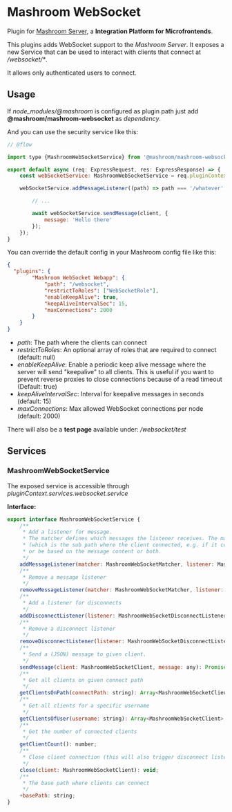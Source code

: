 
# Mashroom WebSocket

Plugin for [Mashroom Server](https://www.mashroom-server.com), a **Integration Platform for Microfrontends**.

This plugins adds WebSocket support to the _Mashroom Server_.
It exposes a new Service that can be used to interact with clients that connect at _/websocket/*_.

It allows only authenticated users to connect.

## Usage

If *node_modules/@mashroom* is configured as plugin path just add **@mashroom/mashroom-websocket** as *dependency*.

And you can use the security service like this:

```js
// @flow

import type {MashroomWebSocketService} from '@mashroom/mashroom-websocket/type-definitions';

export default async (req: ExpressRequest, res: ExpressResponse) => {
    const webSocketService: MashroomWebSocketService = req.pluginContext.services.websocket.service;

    webSocketService.addMessageListener((path) => path === '/whatever', async (message, client) => {

        // ...

        await webSocketService.sendMessage(client, {
            message: 'Hello there'
        });
    });
}
```

You can override the default config in your Mashroom config file like this:

```json
{
  "plugins": {
        "Mashroom WebSocket Webapp": {
            "path": "/websocket",
            "restrictToRoles": ["WebSocketRole"],
            "enableKeepAlive": true,
            "keepAliveIntervalSec": 15,
            "maxConnections": 2000
        }
    }
}
```

 * _path_: The path where the clients can connect
 * _restrictToRoles_: An optional array of roles that are required to connect (default: null)
 * _enableKeepAlive_: Enable a periodic keep alive message where the server will send "keepalive" to all clients.
   This is useful if you want to prevent reverse proxies to close connections because of a read timeout (Default: true)
 * _keepAliveIntervalSec_: Interval for keepalive messages in seconds (default: 15)
 * _maxConnections_: Max allowed WebSocket connections per node (default: 2000)

There will also be a **test page** available under: _/websocket/test_

## Services

### MashroomWebSocketService

The exposed service is accessible through _pluginContext.services.websocket.service_

**Interface:**

```js
export interface MashroomWebSocketService {
    /**
     * Add a listener for message.
     * The matcher defines which messages the listener receives. The match can be based on the connect path
     * (which is the sub path where the client connected, e.g. if it connected on /websocket/test the connect path would be /test)
     * or be based on the message content or both.
     */
    addMessageListener(matcher: MashroomWebSocketMatcher, listener: MashroomWebSocketMessageListener): void;
    /**
     * Remove a message listener
     */
    removeMessageListener(matcher: MashroomWebSocketMatcher, listener: MashroomWebSocketMessageListener): void;
    /**
     * Add a listener for disconnects
     */
    addDisconnectListener(listener: MashroomWebSocketDisconnectListener): void;
    /**
     * Remove a disconnect listener
     */
    removeDisconnectListener(listener: MashroomWebSocketDisconnectListener): void;
    /**
     * Send a (JSON) message to given client.
     */
    sendMessage(client: MashroomWebSocketClient, message: any): Promise<void>;
    /**
     * Get all clients on given connect path
     */
    getClientsOnPath(connectPath: string): Array<MashroomWebSocketClient>;
    /**
     * Get all clients for a specific username
     */
    getClientsOfUser(username: string): Array<MashroomWebSocketClient>;
    /**
     * Get the number of connected clients
     */
    getClientCount(): number;
    /**
     * Close client connection (this will also trigger disconnect listeners)
     */
    close(client: MashroomWebSocketClient): void;
    /**
     * The base path where clients can connect
     */
    +basePath: string;
}
```
